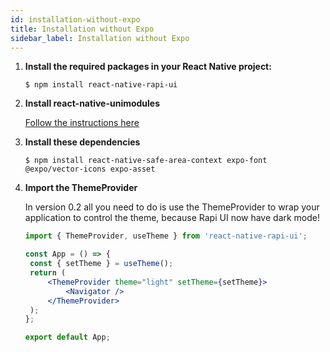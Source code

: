 ```yaml
---
id: installation-without-expo
title: Installation without Expo
sidebar_label: Installation without Expo
---
```


1. **Install the required packages in your React Native project:**

   `$ npm install react-native-rapi-ui`

2. **Install react-native-unimodules**

   [Follow the instructions here](https://docs.expo.io/bare/installing-unimodules/)

3. **Install these dependencies**

   `$ npm install react-native-safe-area-context expo-font @expo/vector-icons expo-asset`

4. **Import the ThemeProvider**

   In version 0.2 all you need to do is use the ThemeProvider to wrap your application to control the theme, because Rapi UI now have dark mode!

   ```jsx
   import { ThemeProvider, useTheme } from 'react-native-rapi-ui';

   const App = () => {
   	const { setTheme } = useTheme();
   	return (
   		<ThemeProvider theme="light" setTheme={setTheme}>
   			<Navigator />
   		</ThemeProvider>
   	);
   };

   export default App;
   ```
